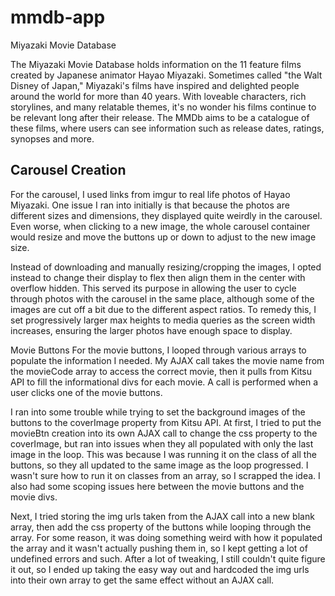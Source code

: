 # mmdb-app
Miyazaki Movie Database

The Miyazaki Movie Database holds information on the 11 feature films created by Japanese animator Hayao Miyazaki. Sometimes called "the Walt Disney of Japan," Miyazaki's films have inspired and delighted people around the world for more than 40 years. With loveable characters, rich storylines, and many relatable themes, it's no wonder his films continue to be relevant long after their release. The MMDb aims to be a catalogue of these films, where users can see information such as release dates, ratings, synopses and more.


<h2>Carousel Creation</h2>
For the carousel, I used links from imgur to real life photos of Hayao Miyazaki. One issue I ran into initially is that because the photos are different sizes and dimensions, they displayed quite weirdly in the carousel. Even worse, when clicking to a new image, the whole carousel container would resize and move the buttons up or down to adjust to the new image size.

Instead of downloading and manually resizing/cropping the images, I opted instead to change their display to flex then align them in the center with overflow hidden. This served its purpose in allowing the user to cycle through photos with the carousel in the same place, although some of the images are cut off a bit due to the different aspect ratios. To remedy this, I set progressively larger max heights to media queries as the screen width increases, ensuring the larger photos have enough space to display.



Movie Buttons
For the movie buttons, I looped through various arrays to populate the information I needed. My AJAX call takes the movie name from the movieCode array to access the correct movie, then it pulls from Kitsu API to fill the informational divs for each movie. A call is performed when a user clicks one of the movie buttons.

I ran into some trouble while trying to set the background images of the buttons to the coverImage property from Kitsu API. At first, I tried to put the movieBtn creation into its own AJAX call to change the css property to the coverImage, but ran into issues when they all populated with only the last image in the loop. This was because I was running it on the class of all the buttons, so they all updated to the same image as the loop progressed. I wasn't sure how to run it on classes from an array, so I scrapped the idea. I also had some scoping issues here between the movie buttons and the movie divs.

Next, I tried storing the img urls taken from the AJAX call into a new blank array, then add the css property of the buttons while looping through the array. For some reason, it was doing something weird with how it populated the array and it wasn't actually pushing them in, so I kept getting a lot of undefined errors and such. After a lot of tweaking, I still couldn't quite figure it out, so I ended up taking the easy way out and hardcoded the img urls into their own array to get the same effect without an AJAX call.
